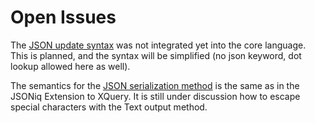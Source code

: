 # Open Issues

The [JSON update syntax](http://jsoniq.org/docs/JSONiqExtensionToXQuery/html/section-json-updates.html) was not integrated yet into the core language. This is planned, and the syntax will be simplified (no json keyword, dot lookup allowed here as well).

The semantics for the [JSON serialization method](http://jsoniq.org/docs/JSONiqExtensionToXQuery/html/section-json-serialization.html) is the same as in the JSONiq Extension to XQuery. It is still under discussion how to escape special characters with the Text output method.
